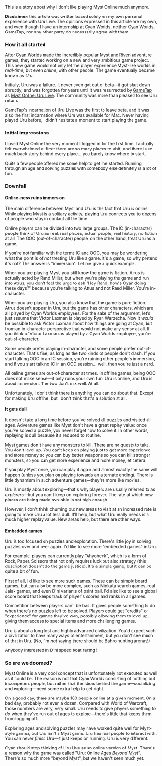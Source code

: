 This is a story about why I don't like playing Myst Online much anymore.

**Disclaimer**: this article was written based solely on my own personal experience with Uru Live. The opinions expressed in this article are my own, and even though I have an internship at Cyan Worlds, neither Cyan Worlds, GameTap, nor any other party do necessarily agree with them.

### How it all started

After [Cyan Worlds](http://www.cyanworlds.com/) made the incredibly popular Myst and Riven adventure games, they started working on a new and very ambitious game project. This new game would not only let the player experience Myst-like worlds in _real-time_, but even _online_, with other people. The game eventually became known as _Uru_.

Initially, Uru was a failure. It never even got out of beta—it got shut down abruptly, and was forgotten for years until it was resurrected by [GameTap](http://www.gametap.com/) as [Myst Online: Uru Live](http://www.mystonline.com/). The community was more than pleased to see Uru return.

GameTap's incarnation of Uru Live was the first to leave beta, and it was also the first incarnation where Uru was available for Mac. Never having played Uru before, I didn't hesitate a moment to start playing the game.

### Initial impressions

I loved Myst Online the very moment I logged in for the first time. I actually felt overwhelmed at first: there are so many places to visit, and there is so much back story behind every place… you barely know where to start.

Quite a few people offered me some help to get me started. Running through an age and solving puzzles with somebody else definitely is a lot of fun.

### Downfall

#### Online-ness ruins immersion

The main difference between Myst and Uru is the fact that Uru is online. While playing Myst is a solitary activity, playing Uru connects you to dozens of people who stay in contact all the time.

Online players can be divided into two large groups. The IC (in-character) people think of Uru as real: real places, actual people, real history, no fiction at all. The OOC (out-of-character) people, on the other hand, treat Uru as a game.

If you're not familiar with the terms IC and OOC, you may be wondering what the point is of _not_ treating Uru like a game. It's a game, so why pretend it's not? The answer is "immersion". Let me give a quick example.

When you are playing Myst, you still know the game is fiction. Atrus is actually acted by Rand Miller, but when you're playing the game and run into Atrus, you don't feel the urge to ask "Hey Rand, how's Cyan doing these days?" because you're talking to Atrus and not Rand Miller. You're in-character.

When you are playing Uru, you also know that the game is pure fiction. Atrus doesn't appear in Uru, but the game has other characters, which are all played by Cyan Worlds employees. For the sake of the argument, let's just assume that Victor Laxman is played by Ryan Warzecha. Now it _would_ be possible to ask Victor Laxman about how things are going at Cyan, but from an in-character perspective that would not make any sense at all. If you think of Victor Laxman as played by a Cyan Worlds employee, you're out-of-character.

Some people prefer playing in-character, and some people prefer out-of-character. That's fine, as long as the two kinds of people don't clash. If you start talking OOC in an IC session, you're ruining other people's immersion, and if you start talking IC in an OOC session… well, then you're just a nerd.

All online games are out-of-character at times. In offline games, being OOC does not make sense—it only ruins your own fun. Uru is online, and Uru is about immersion. The two don't mix well. At all.

Unfortunately, I don't think there is anything you can do about that. Except for making Uru offline, but I don't think that's a solution at all.

#### It gets dull

It doesn't take a long time before you've solved all puzzles and visited all ages. Adventure games like Myst don't have a great replay value: once you've solved a puzzle, you never forget how to solve it. In other words, replaying is dull because it's reduced to routine. 

Myst games don't have any monsters to kill. There are no quests to take. You don't level up. You can't keep on playing just to get more experience and more money so you can buy better weapons so you can kill stronger monsters, so you can get more experience and more money, et cetera.

If you play Myst once, you can play it again and almost exactly the same will happen (unless you plan on playing towards an alternate ending). There is little dynamism in such adventure games—they're more like movies.

Uru is mostly about exploring—that's why players are usually referred to as _explorers_—but you can't keep on exploring forever. The rate at which new places are being made available is not high enough.

However, I don't think churning out new areas to visit at an increased rate is going to make Uru a lot less dull. It'll help, but what Uru really needs is a much higher replay value. New areas help, but there are other ways.

#### Embedded games

Uru is too focused on puzzles and exploration. There's little joy in solving puzzles over and over again. I'd like to see more "embedded games" in Uru.

For example: players can currently play "Ahyoheek", which is a form of Rock, Paper, Scissors that not only requires luck but also strategy (this description doesn't do the game justice). It's a simple game, but it can be quite a bit of fun.

First of all, I'd like to see more such games. These can be simple board games, but can also be more complex, such as Minkata search games, real Jalak games, and even D'ni variants of paint ball. I'd also like to see a global score board that keeps track of player's scores and ranks in all games.

Competition between players can't be bad. It gives people something to do when there's no puzzles left to be solved. Players could get "credits" or "experience" for games they've won, possibly allowing them to level up, giving them access to special items and more challenging games.

Uru is about a long lost and highly advanced civilization. You'd expect such a civilization to have many ways of entertainment, but you don't see much of that in Uru. (No, I'm _not_ saying there should be Bahro hunting arenas!)

Anybody interested in D'ni speed boat racing?

### So are we doomed?

Myst Online is a very cool concept that is unfortunately not executed as well as it could be. The reason is not that Cyan Worlds consisting of nothing but incompetent people, but rather that the ideas behind the game—socializing and exploring—need some extra help to get right.

On a good day, there are maybe 100 people online at a given moment. On a bad day, probably not even a dozen. Compared with World of Warcraft, those numbers are very, very small. Uru needs to give players something _to do_ when they've run out of ages to explore—there's little that keeps them from logging off.

Exploring ages and solving puzzles may have worked quite well for Myst-style games, but Uru isn't a Myst game. Uru has real people to interact with. You can never _finish_ Uru—it just keeps on running. Uru is very different.

Cyan should stop thinking of Uru Live as an online version of Myst. There's a reason why the game was called "Uru: Online Ages _Beyond Myst_". There's so much more "beyond Myst", but we haven't seen much yet.
